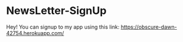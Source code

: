 # NewsLetter-SignUp
Hey! You can signup to my app using this link: https://obscure-dawn-42754.herokuapp.com/
